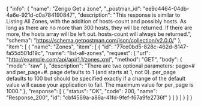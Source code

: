 {
  "info": {
    "name": "Zerigo Get a zone",
    "_postman_id": "ee9c4464-04db-4a6e-921d-c0a784190847",
    "description": "This response is similar to Listing All Zones, with the addition of hosts-count and possibly hosts. As long as there are no more than 300 hosts, they will be returned. If there are more, the hosts array will be left out. hosts-count will always be returned.",
    "schema": "https://schema.getpostman.com/json/collection/v2.0.0/"
  },
  "item": [
    {
      "name": "Zones",
      "item": [
        {
          "id": "77ce0bd5-828c-462d-8147-fa55d501d19c",
          "name": "list-all-zones",
          "request": {
            "url": "http://example.com/api/api/1.1/zones.xml",
            "method": "GET",
            "body": {
              "mode": "raw"
            },
            "description": "There are two optional parameters: page=# and per_page=#. page defaults to 1 (and starts at 1, not 0). per_page defaults to 100 but should be specified exactly if a change of the default value will cause your application to fail. The maximum value for per_page is 1000."
          },
          "response": [
            {
              "status": "OK",
              "code": 200,
              "name": "Response_200",
              "id": "cbf4569a-a86a-41fd-9fef-f67a9fe2736f"
            }
          ]
        }
      ]
    }
  ]
}